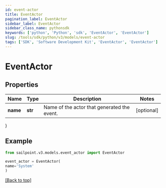 ```yaml
---
id: event-actor
title: EventActor
pagination_label: EventActor
sidebar_label: EventActor
sidebar_class_name: pythonsdk
keywords: ['python', 'Python', 'sdk', 'EventActor', 'EventActor']
slug: /tools/sdk/python/v3/models/event-actor
tags: ['SDK', 'Software Development Kit', 'EventActor', 'EventActor']
---
```


# EventActor

## Properties

| Name | Type | Description | Notes |
| --- | --- | --- | --- |
| **name** | **str** | Name of the actor that generated the event. | [optional] |

}

## Example

```python
from sailpoint.v3.models.event_actor import EventActor

event_actor = EventActor(
name='System'
)

```

[[Back to top]](#)
